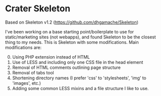 Crater Skeleton
===============

Based on Skeleton v1.2 (https://github.com/dhgamache/Skeleton)

I've been working on a base starting point/boilerplate to use for static/marketing sites (not webapps), and found Skeleton to be the closest thing to my needs. This is Skeleton with some modifications. Main modifications are:

0. Using PHP extension instead of HTML
1. Use of LESS and including only one CSS file in the head element
2. Removal of HTML comments outlining page structure
3. Removal of tabs tool
4. Shortening directory names (I prefer 'css' to 'stylesheets', 'img' to 'images', etc.)
5. Adding some common LESS mixins and a file structure I like to use.